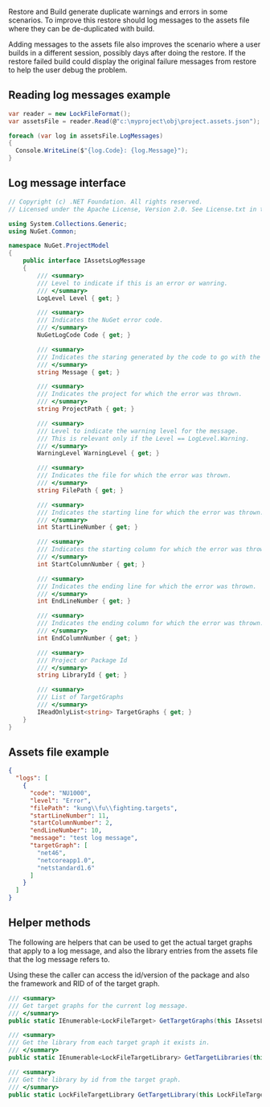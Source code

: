 Restore and Build generate duplicate warnings and errors in some scenarios. To improve this restore should log messages to the assets file where they can be de-duplicated with build.

Adding messages to the assets file also improves the scenario where a user builds in a different session, possibly days after doing the restore. If the restore failed build could display the original failure messages from restore to help the user debug the problem.

## Reading log messages example

```cs
var reader = new LockFileFormat();
var assetsFile = reader.Read(@"c:\myproject\obj\project.assets.json");

foreach (var log in assetsFile.LogMessages)
{
  Console.WriteLine($"{log.Code}: {log.Message}");
}
```


## Log message interface

```cs
// Copyright (c) .NET Foundation. All rights reserved.
// Licensed under the Apache License, Version 2.0. See License.txt in the project root for license information.

using System.Collections.Generic;
using NuGet.Common;

namespace NuGet.ProjectModel
{
    public interface IAssetsLogMessage
    {
        /// <summary>
        /// Level to indicate if this is an error or wanring.
        /// </summary>
        LogLevel Level { get; }

        /// <summary>
        /// Indicates the NuGet error code.
        /// </summary>
        NuGetLogCode Code { get; }

        /// <summary>
        /// Indicates the staring generated by the code to go with the error code.
        /// </summary>
        string Message { get; }

        /// <summary>
        /// Indicates the project for which the error was thrown.
        /// </summary>
        string ProjectPath { get; }

        /// <summary>
        /// Level to indicate the warning level for the message.
        /// This is relevant only if the Level == LogLevel.Warning.
        /// </summary>
        WarningLevel WarningLevel { get; }

        /// <summary>
        /// Indicates the file for which the error was thrown.
        /// </summary>
        string FilePath { get; }

        /// <summary>
        /// Indicates the starting line for which the error was thrown.
        /// </summary>
        int StartLineNumber { get; }

        /// <summary>
        /// Indicates the starting column for which the error was thrown.
        /// </summary>
        int StartColumnNumber { get; }

        /// <summary>
        /// Indicates the ending line for which the error was thrown.
        /// </summary>
        int EndLineNumber { get; }

        /// <summary>
        /// Indicates the ending column for which the error was thrown.
        /// </summary>
        int EndColumnNumber { get; }

        /// <summary>
        /// Project or Package Id
        /// </summary>
        string LibraryId { get; }

        /// <summary>
        /// List of TargetGraphs
        /// </summary>
        IReadOnlyList<string> TargetGraphs { get; }
    }
}

```


## Assets file example
```json
{
  "logs": [
    {
      "code": "NU1000",
      "level": "Error",
      "filePath": "kung\\fu\\fighting.targets",
      "startLineNumber": 11,
      "startColumnNumber": 2,
      "endLineNumber": 10,
      "message": "test log message",
      "targetGraph": [
        "net46",
        "netcoreapp1.0",
        "netstandard1.6"
      ]
    }
  ]
}
```

## Helper methods

The following are helpers that can be used to get the actual target graphs that apply to a log message, and also the library entries from the assets file that the log message refers to.

Using these the caller can access the id/version of the package and also the framework and RID of of the target graph.

```cs
/// <summary>
/// Get target graphs for the current log message.
/// </summary>
public static IEnumerable<LockFileTarget> GetTargetGraphs(this IAssetsLogMessage message, LockFile assetsFile);

/// <summary>
/// Get the library from each target graph it exists in.
/// </summary>
public static IEnumerable<LockFileTargetLibrary> GetTargetLibraries(this IAssetsLogMessage message, LockFile assetsFile);

/// <summary>
/// Get the library by id from the target graph.
/// </summary>
public static LockFileTargetLibrary GetTargetLibrary(this LockFileTarget target, string libraryId);
```
